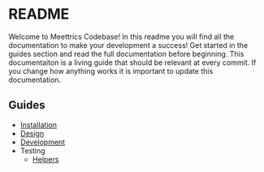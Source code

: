 # README

Welcome to Meettrics Codebase! In this readme you will find all the 
documentation to make your development a success! Get started in the guides
section and read the full documentation before beginning. This documentaiton is
a living guide that should be relevant at every commit. If you change how 
anything works it is important to update this documentation.

## Guides
* [Installation](installation/)
* [Design](design/)
* [Development](development/)
* Testing
  * [Helpers](development/testing/helpers)
